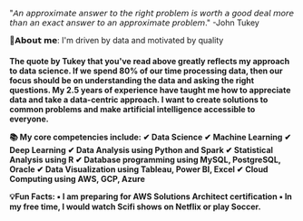 "𝘈𝘯 𝘢𝘱𝘱𝘳𝘰𝘹𝘪𝘮𝘢𝘵𝘦 𝘢𝘯𝘴𝘸𝘦𝘳 𝘵𝘰 𝘵𝘩𝘦 𝘳𝘪𝘨𝘩𝘵 𝘱𝘳𝘰𝘣𝘭𝘦𝘮 𝘪𝘴 𝘸𝘰𝘳𝘵𝘩 𝘢 𝘨𝘰𝘰𝘥 𝘥𝘦𝘢𝘭 𝘮𝘰𝘳𝘦 𝘵𝘩𝘢𝘯 𝘢𝘯 𝘦𝘹𝘢𝘤𝘵 𝘢𝘯𝘴𝘸𝘦𝘳 𝘵𝘰 𝘢𝘯 𝘢𝘱𝘱𝘳𝘰𝘹𝘪𝘮𝘢𝘵𝘦 𝘱𝘳𝘰𝘣𝘭𝘦𝘮." -John Tukey

👦𝗔𝗯𝗼𝘂𝘁 𝗺𝗲: I'm driven by data and motivated by quality
<h4>
 The quote by Tukey that you've read above greatly reflects my approach to data science. If we spend 80% of our time processing data, then our focus should be on understanding the data and asking the right questions. My 2.5 years of experience have taught me how to appreciate data and take a data-centric approach. I want to create solutions to common problems and make artificial intelligence accessible to everyone.

📚 <b>My core competencies include</b>:
✔ Data Science ✔ Machine Learning ✔ Deep Learning ✔ Data Analysis using Python and Spark ✔ Statistical Analysis using R ✔ Database programming using MySQL, PostgreSQL, Oracle ✔ Data Visualization using Tableau, Power BI, Excel ✔ Cloud Computing using AWS, GCP, Azure

💡<b>Fun Facts</b>:
▪️ I am preparing for AWS Solutions Architect certification ▪️ In my free time, I would watch Scifi shows on Netflix or play Soccer.
</h4>
